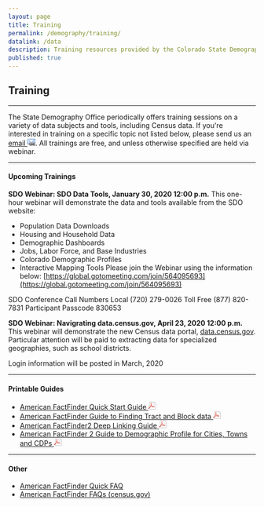 ```yaml
---
layout: page
title: Training
permalink: /demography/training/
datalink: /data
description: Training resources provided by the Colorado State Demography Office.
published: true
---
```


## Training

- - -

The State Demography Office periodically offers training sessions on a variety of data subjects and tools, including Census data. If you\'re interested in training on a specific topic not listed below, please send us an [email ![email](/images/email_link.png 'send email')](mailto:cindy.degroen@state.co.us). All trainings are free, and unless otherwise specified are held via webinar.

- - -

#### Upcoming Trainings

**SDO Webinar: SDO Data Tools, January 30, 2020 12:00 p.m.**
This one-hour webinar will demonstrate the data and tools available from the SDO website:
-	Population Data Downloads
-	Housing and Household Data
-	Demographic Dashboards
-	Jobs, Labor Force, and Base Industries
-	Colorado Demographic Profiles
-	Interactive Mapping Tools
Please join the Webinar using the information below:
[https://global.gotomeeting.com/join/564095693](https://global.gotomeeting.com/join/564095693)

SDO Conference Call Numbers
Local	  (720) 279-0026
Toll Free	  (877) 820-7831
Participant Passcode 830653

**SDO Webinar: Navigrating data.census.gov, April 23, 2020 12:00 p.m.**
This webinar will demonstrate the new Census data portal, [data.census.gov](https://data.census.gov/cedsci/).  Particular attention will be paid to extracting data for specialized geographies, such as school districts.

Login information will be posted in March, 2020

- - -

#### Printable Guides

- [American FactFinder Quick Start Guide ![pdf](/images/page_white_acrobat.png 'download pdf file')](https://drive.google.com/uc?export=download&id=0B-vz6H4k4SESN0JubGJRNktLT3M)
- [American FactFinder Guide to Finding Tract and Block data ![pdf](/images/page_white_acrobat.png 'download pdf file')](https://drive.google.com/uc?export=download&id=0B-vz6H4k4SESQVZJdWs5LXRkekU)
- [American FactFinder2 Deep Linking Guide ![pdf](/images/page_white_acrobat.png 'download pdf file')](http://factfinder2.census.gov/files/AFF_deep_linking_guide.pdf)
- [American FactFinder 2 Guide to Demographic Profile for Cities, Towns and CDPs ![pdf](/images/page_white_acrobat.png 'download pdf file')](https://drive.google.com/uc?export=download&id=0B-vz6H4k4SESSy1qN29SNGVRZmc)

- - -

#### Other

- [American FactFinder Quick FAQ](/census-acs/census-data-aff-faq#american-fact-finder---frequently-asked-questions)
- [American FactFinder FAQs (census.gov)](https://ask.census.gov/faq.php?dept=769&id=5000)
